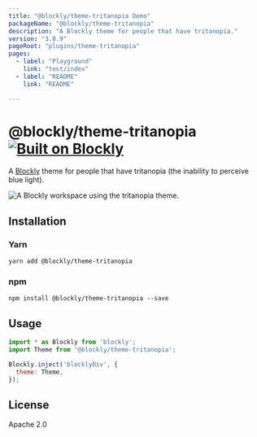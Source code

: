```yaml
---
title: "@blockly/theme-tritanopia Demo"
packageName: "@blockly/theme-tritanopia"
description: "A Blockly theme for people that have tritanopia."
version: "3.0.9"
pageRoot: "plugins/theme-tritanopia"
pages:
  - label: "Playground"
    link: "test/index"
  - label: "README"
    link: "README"

---
```

# @blockly/theme-tritanopia [![Built on Blockly](https://tinyurl.com/built-on-blockly)](https://github.com/google/blockly)

A [Blockly](https://www.npmjs.com/package/blockly) theme for people that have
tritanopia (the inability to perceive blue light).

![A Blockly workspace using the tritanopia theme.](https://github.com/google/blockly-samples/raw/master/plugins/theme-tritanopia/readme-media/TritanopiaTheme.png)

## Installation

### Yarn
```
yarn add @blockly/theme-tritanopia
```

### npm
```
npm install @blockly/theme-tritanopia --save
```

## Usage

```js
import * as Blockly from 'blockly';
import Theme from '@blockly/theme-tritanopia';

Blockly.inject('blocklyDiv', {
  theme: Theme,
});

```

## License
Apache 2.0
